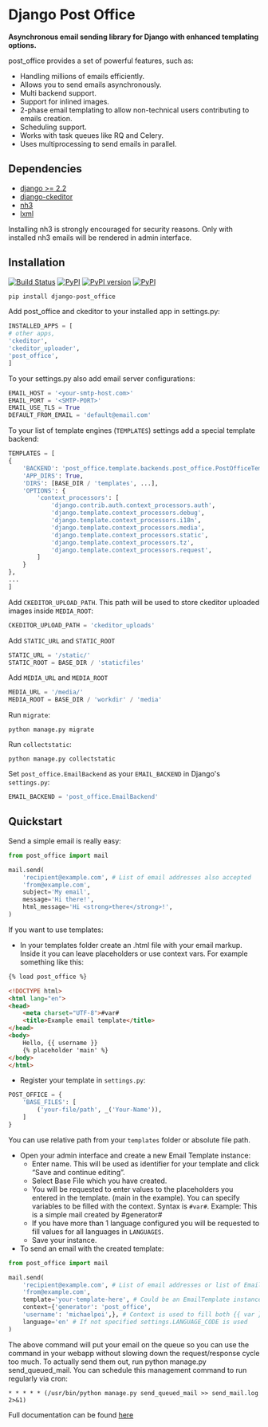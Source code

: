 # Django Post Office

**Asynchronous email sending library for Django with enhanced templating options.**

post_office provides a set of powerful features, such as:

- Handling millions of emails efficiently. 
- Allows you to send emails asynchronously.
- Multi backend support. 
- Support for inlined images.
- 2-phase email templating to allow non-technical users contributing to emails creation.
- Scheduling support.
- Works with task queues like RQ and Celery.
- Uses multiprocessing to send emails in parallel.

## Dependencies

- [django \>= 2.2](https://djangoproject.com/)
- [django-ckeditor](https://pypi.org/project/django-ckeditor/)
- [nh3](https://pypi.org/project/nh3/)
- [lxml](https://pypi.org/project/lxml/)

Installing nh3 is strongly encouraged for security reasons. Only with installed nh3 emails will be rendered in admin interface.

## Installation

[![Build Status](https://github.com/ui/django-post_office/actions/workflows/test.yml/badge.svg)](https://github.com/michaelpoi/django-post_office/actions)
[![PyPI](https://img.shields.io/pypi/pyversions/django-post_office.svg)]()
[![PyPI version](https://img.shields.io/pypi/v/django-post_office.svg)](https://pypi.python.org/pypi/django-post_office)
[![PyPI](https://img.shields.io/pypi/l/django-post_office.svg)]()


```sh
pip install django-post_office
```

Add post_office and ckeditor to your installed app in settings.py:

```python
INSTALLED_APPS = [
# other apps,
'ckeditor',
'ckeditor_uploader',
'post_office',
]
```

To your settings.py also add email server configurations:

```python
EMAIL_HOST = '<your-smtp-host.com>'
EMAIL_PORT = '<SMTP-PORT>'
EMAIL_USE_TLS = True
DEFAULT_FROM_EMAIL = 'default@email.com'
```

To your list of template engines (`TEMPLATES`) settings add a special template backend:
```python
TEMPLATES = [
{
    'BACKEND': 'post_office.template.backends.post_office.PostOfficeTemplates',
    'APP_DIRS': True,
    'DIRS': [BASE_DIR / 'templates', ...],
    'OPTIONS': {
        'context_processors': [
            'django.contrib.auth.context_processors.auth',
            'django.template.context_processors.debug',
            'django.template.context_processors.i18n',
            'django.template.context_processors.media',
            'django.template.context_processors.static',
            'django.template.context_processors.tz',
            'django.template.context_processors.request',
        ]
    }
},
...
]
```
Add `CKEDITOR_UPLOAD_PATH`. This path will be used to store ckeditor uploaded images inside `MEDIA_ROOT`:

```python
CKEDITOR_UPLOAD_PATH = 'ckeditor_uploads'
```

Add `STATIC_URL` and `STATIC_ROOT`

```python
STATIC_URL = '/static/'
STATIC_ROOT = BASE_DIR / 'staticfiles'
```

Add `MEDIA_URL` and `MEDIA_ROOT`

```python
MEDIA_URL = '/media/'
MEDIA_ROOT = BASE_DIR / 'workdir' / 'media'
```

Run `migrate`:

```shell
python manage.py migrate
```

Run `collectstatic`:

```shell
python manage.py collectstatic
```

Set `post_office.EmailBackend` as your `EMAIL_BACKEND` in Django's `settings.py`:

```python
EMAIL_BACKEND = 'post_office.EmailBackend'
```

## Quickstart

Send a simple email is really easy:

```python
from post_office import mail

mail.send(
    'recipient@example.com', # List of email addresses also accepted
    'from@example.com',
    subject='My email',
    message='Hi there!',
    html_message='Hi <strong>there</strong>!',
)
```

If you want to use templates:

- In your templates folder create an .html file with your email markup. Inside it you can leave placeholders or use context vars. For example something like this:

```html
{% load post_office %}

<!DOCTYPE html>
<html lang="en">
<head>
    <meta charset="UTF-8">#var#
    <title>Example email template</title>
</head>
<body>
    Hello, {{ username }}
    {% placeholder 'main' %}
</body>
</html>
```

- Register your template in `settings.py`:

```python
POST_OFFICE = {
    'BASE_FILES': [
        ('your-file/path', _('Your-Name')),
    ]
}
```

You can use relative path from your `templates` folder or absolute file path.

- Open your admin interface and create a new Email Template instance:
    - Enter name. This will be used as identifier for your template and click “Save and continue editing”.
    - Select Base File which you have created.
    - You will be requested to enter values to the placeholders you entered in the template. (main in the example).
        You can specify variables to be filled with the context.
        Syntax is `#var#`.
        Example: This is a simple mail created by #generator#
    - If you have more than 1 language configured you will be requested to fill values for all languages in `LANGUAGES`.
    - Save your instance.
- To send an email with the created template:

```python
from post_office import mail

mail.send(
    'recipient@example.com', # List of email addresses or list of EmailAddress also accepted
    'from@example.com',
    template='your-template-here', # Could be an EmailTemplate instance or name
    context={'generator': 'post_office',
    'username': 'michaelpoi',}, # Context is used to fill both {{ var }} in html and #var# in ckeditor.
    language='en' # If not specified settings.LANGUAGE_CODE is used
)
```

The above command will put your email on the queue so you can use the command in your webapp without slowing down the request/response cycle too much. 
To actually send them out, run python manage.py send_queued_mail. 
You can schedule this management command to run regularly via cron:

```shell
* * * * * (/usr/bin/python manage.py send_queued_mail >> send_mail.log 2>&1)
```

Full documentation can be found [here](https://michaelpoi.github.io/django-post_office/)
